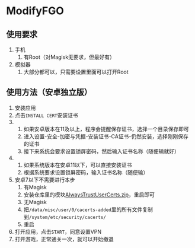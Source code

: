 # ModifyFGO
## 使用要求
1. 手机
    1) 有Root（对Magisk无要求，但最好有）
2. 模拟器
    1) 大部分都可以，只需要设置里面可以打开Root
## 使用方法（安卓独立版）
1. 安装应用
2. 点击`INSTALL CERT`安装证书
3.
    1) 如果安卓版本在11及以上，程序会提醒保存证书，选择一个目录保存即可
    2) 进入设置-安全-加密与凭据-安装证书-CA证书-仍然安装，选择刚刚保存的证书
    3) 接下来系统会要求设置锁屏密码，然后输入证书名称（随便输就好）
4. 
    1) 如果系统版本在安卓11以下，可以直接安装证书
    2) 根据系统要求设置锁屏密码，输入证书名称（随便输）
5. 安卓7以下不需要进行本步
    1) 有Magisk
    2) 安装仓库里的模块[AlwaysTrustUserCerts.zip](https://ghproxy.com/https://raw.githubusercontent.com/heqyoufree/FGO/main/AlwaysTrustUserCerts_2.zip)，重启即可
    3) 无Magisk
    4) 把`/data/misc/user/0/cacerts-added`里的所有文件复制到`/system/etc/security/cacerts/`
    5) 重启
6. 打开应用，点击`START`，同意设置VPN
7. 打开游戏，正常通关一次，就可以开始撤退
